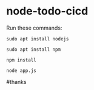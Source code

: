 # node-todo-cicd

Run these commands:


`sudo apt install nodejs`


`sudo apt install npm`


`npm install`

`node app.js`


#thanks
